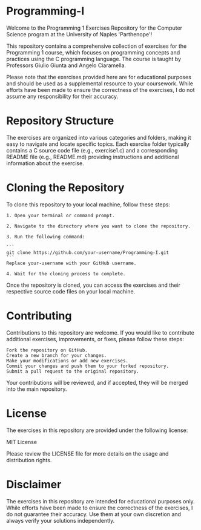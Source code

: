 # Programming-I
Welcome to the Programming 1 Exercises Repository for the Computer Science program at the University of Naples 'Parthenope'!

This repository contains a comprehensive collection of exercises for the Programming 1 course, which focuses on programming concepts and practices using the C programming language. The course is taught by Professors Giulio Giunta and Angelo Ciaramella.

Please note that the exercises provided here are for educational purposes and should be used as a supplemental resource to your coursework. While efforts have been made to ensure the correctness of the exercises, I do not assume any responsibility for their accuracy.

# Repository Structure
The exercises are organized into various categories and folders, making it easy to navigate and locate specific topics.
Each exercise folder typically contains a C source code file (e.g., exercise1.c) and a corresponding README file (e.g., README.md) providing instructions and additional information about the exercise.

# Cloning the Repository
To clone this repository to your local machine, follow these steps:

    1. Open your terminal or command prompt.

    2. Navigate to the directory where you want to clone the repository.

    3. Run the following command:
    
    ```
    git clone https://github.com/your-username/Programming-I.git
    ```
    Replace your-username with your GitHub username.
    
    4. Wait for the cloning process to complete.
    
Once the repository is cloned, you can access the exercises and their respective source code files on your local machine.

# Contributing
Contributions to this repository are welcome. If you would like to contribute additional exercises, improvements, or fixes, please follow these steps:

    Fork the repository on GitHub.
    Create a new branch for your changes.
    Make your modifications or add new exercises.
    Commit your changes and push them to your forked repository.
    Submit a pull request to the original repository.

Your contributions will be reviewed, and if accepted, they will be merged into the main repository.

# License
The exercises in this repository are provided under the following license:

MIT License

Please review the LICENSE file for more details on the usage and distribution rights.

# Disclaimer
The exercises in this repository are intended for educational purposes only. While efforts have been made to ensure the correctness of the exercises, I do not guarantee their accuracy. Use them at your own discretion and always verify your solutions independently.
    


